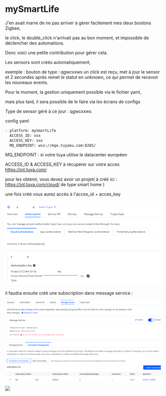 # mySmartLife

J'en avait marre de ne pas arriver à gérer facilement mes deux boutons Zigbee, 

le click, le double_click n'arrivait pas au bon moment, et impossible de déclencher des automations.

Donc voici une petite contribution pour gérer cela.

Les sensors sont créés automatiquement, 

exemple : bouton de type : qgwcxxws un click est reçu, met à jour le sensor et 2 secondes après remet le statut en unknown, ce qui permet de recevoir les nouveaux events.

Pour le moment, la gestion uniquement possible via le fichier yaml, 

mais plus tard, il sera possible de le faire via les écrans de configs

Type de sensor géré à ce jour : qgwcxxws

config yaml
```
- platform: mySmartLife
  ACCESS_ID: xxx
  ACCESS_KEY: xxx
  MQ_ENDPOINT: wss://mqe.tuyaeu.com:8285/
```
MQ_ENDPOINT : si votre tuya utilise le datacenter européen

ACCESS_ID & ACCESS_KEY à récupérer sur votre acces https://iot.tuya.com/

pour les obtenir, vous devez avoir un projet( à créé ici : https://iot.tuya.com/cloud/ de type smart home )

une fois créé vous aurez accès à l'acces_id + acces_key 

![img.png](img.png)

il faudra ensuite créé une subscription dans message service : 

![img_1.png](img_1.png)


![](img/token.png)